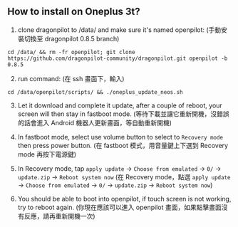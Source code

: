How to install on Oneplus 3t?
------
1. clone dragonpilot to /data/ and make sure it's named openpilot:
   (手動安裝切換至 dragonpilot 0.8.5 branch)
```
cd /data/ && rm -fr openpilot; git clone https://github.com/dragonpilot-community/dragonpilot.git openpilot -b 0.8.5
```

2. run command:
   (在 ssh 畫面下，輸入)
```
cd /data/openpilot/scripts/ && ./oneplus_update_neos.sh
```

3. Let it download and complete it update, after a couple of reboot, your screen will then stay in fastboot mode.
   (等待下載並讓它重新開機，沒錯誤的話會進入 Android 機器人更新畫面，等自動重新開機)

4. In fastboot mode, select use volume button to select to `Recovery mode` then press power button.
   (在 fastboot 模式，用音量鍵上下選到 Recovery mode 再按下電源鍵)

5. In Recovery mode, tap `apply update` -> `Choose from emulated` -> `0/` -> `update.zip` -> `Reboot system now`
   (在 Recovery mode，點選 `apply update` -> `Choose from emulated` -> `0/` -> `update.zip` -> `Reboot system now`)
   
6. You should be able to boot into openpilot, if touch screen is not working, try to reboot again.
   (你現在應該可以進入 openpilot 畫面，如果點擊畫面沒有反應，請再重新開機一次)
